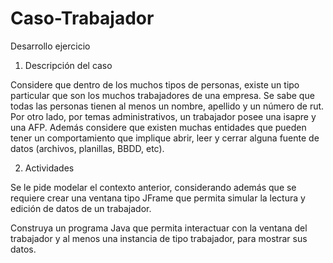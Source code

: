 # Caso-Trabajador
Desarrollo ejercicio 

1. Descripción del caso

Considere que dentro de los muchos tipos de personas, existe un tipo particular que son los muchos trabajadores de una empresa.
Se sabe que todas las personas tienen al menos un nombre, apellido y un número de rut. Por otro lado, por temas administrativos, un trabajador posee una isapre y una AFP.
Además considere que existen muchas entidades que pueden tener un comportamiento que implique abrir, leer y cerrar alguna fuente de datos (archivos, planillas, BBDD, etc).

2. Actividades

Se le pide modelar el contexto anterior, considerando además que se requiere crear una ventana tipo JFrame que permita simular la lectura y edición de datos de un trabajador.


Construya un programa Java que permita interactuar con la ventana del trabajador y al menos una instancia de tipo trabajador, para mostrar sus datos.
